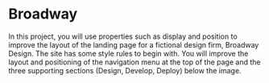 # Broadway

In this project, you will use properties such as display and position to improve the layout of the landing page for a fictional design firm, Broadway Design.  The site has some style rules to begin with. You will improve the layout and positioning of the navigation menu at the top of the page and the three supporting sections (Design, Develop, Deploy) below the image.
